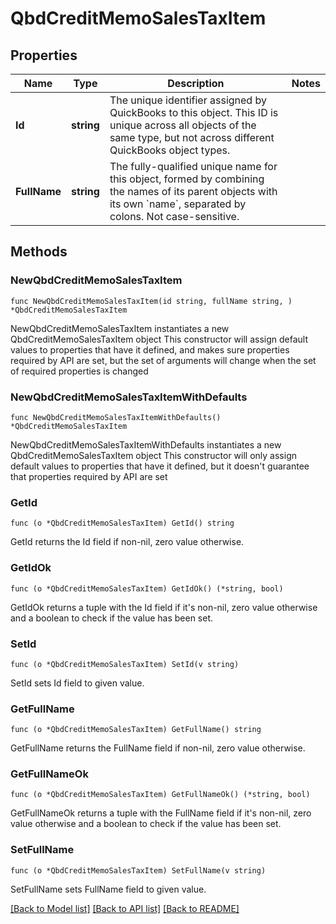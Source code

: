 # QbdCreditMemoSalesTaxItem

## Properties

Name | Type | Description | Notes
------------ | ------------- | ------------- | -------------
**Id** | **string** | The unique identifier assigned by QuickBooks to this object. This ID is unique across all objects of the same type, but not across different QuickBooks object types. | 
**FullName** | **string** | The fully-qualified unique name for this object, formed by combining the names of its parent objects with its own &#x60;name&#x60;, separated by colons. Not case-sensitive. | 

## Methods

### NewQbdCreditMemoSalesTaxItem

`func NewQbdCreditMemoSalesTaxItem(id string, fullName string, ) *QbdCreditMemoSalesTaxItem`

NewQbdCreditMemoSalesTaxItem instantiates a new QbdCreditMemoSalesTaxItem object
This constructor will assign default values to properties that have it defined,
and makes sure properties required by API are set, but the set of arguments
will change when the set of required properties is changed

### NewQbdCreditMemoSalesTaxItemWithDefaults

`func NewQbdCreditMemoSalesTaxItemWithDefaults() *QbdCreditMemoSalesTaxItem`

NewQbdCreditMemoSalesTaxItemWithDefaults instantiates a new QbdCreditMemoSalesTaxItem object
This constructor will only assign default values to properties that have it defined,
but it doesn't guarantee that properties required by API are set

### GetId

`func (o *QbdCreditMemoSalesTaxItem) GetId() string`

GetId returns the Id field if non-nil, zero value otherwise.

### GetIdOk

`func (o *QbdCreditMemoSalesTaxItem) GetIdOk() (*string, bool)`

GetIdOk returns a tuple with the Id field if it's non-nil, zero value otherwise
and a boolean to check if the value has been set.

### SetId

`func (o *QbdCreditMemoSalesTaxItem) SetId(v string)`

SetId sets Id field to given value.


### GetFullName

`func (o *QbdCreditMemoSalesTaxItem) GetFullName() string`

GetFullName returns the FullName field if non-nil, zero value otherwise.

### GetFullNameOk

`func (o *QbdCreditMemoSalesTaxItem) GetFullNameOk() (*string, bool)`

GetFullNameOk returns a tuple with the FullName field if it's non-nil, zero value otherwise
and a boolean to check if the value has been set.

### SetFullName

`func (o *QbdCreditMemoSalesTaxItem) SetFullName(v string)`

SetFullName sets FullName field to given value.



[[Back to Model list]](../README.md#documentation-for-models) [[Back to API list]](../README.md#documentation-for-api-endpoints) [[Back to README]](../README.md)


